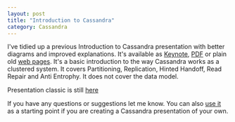 ```yaml
---
layout: post
title: "Introduction to Cassandra"
category: Cassandra
---
```


I've tidied up a previous Introduction to Cassandra presentation with better diagrams and improved explanations. It's available as [Keynote](/files/2011-02-07-introduction-to-cassandra/introduction-to-cassandra.key), [PDF](/files/2011-02-07-introduction-to-cassandra/introduction-to-cassandra.pdf) or plain old [web pages](/files/2011-02-07-introduction-to-cassandra/introduction-to-cassandra.html). It's a basic introduction to the way Cassandra works as a clustered system. It covers Partitioning, Replication, Hinted Handoff, Read Repair and Anti Entrophy. It does not cover the data model.

Presentation classic is still [here](http://www.slideshare.net/aaronmorton/well-railedcassandra24112010-5901169) 

If you have any questions or suggestions let me know. You can also [use it](http://creativecommons.org/licenses/by-nc/3.0/nz/deed.en) as a starting point if you are creating a Cassandra presentation of your own.